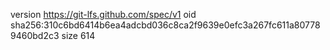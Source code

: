 version https://git-lfs.github.com/spec/v1
oid sha256:310c6bd6414b6ea4adcbd036c8ca2f9639e0efc3a267fc611a807789460bd2c3
size 614

